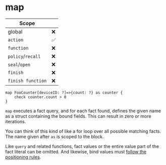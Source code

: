 # map

<div class="right">

| Scope  | |
|--------|----|
| global | ❌ |
| `action` | ✅ |
| `function` | ❌ |
| `policy`/`recall` | ❌ |
| `seal`/`open` | ❌ |
| `finish` | ❌ |
| `finish function` | ❌ |

</div>

```
map FooCounter[deviceID: ?]=>{count: ?} as counter {
    check counter.count > 0
}
```

`map` executes a fact query, and for each fact found, defines the given
name as a struct containing the bound fields. This can result in zero
or more iterations.

You can think of this kind of like a for loop over all possible matching
facts. The name given after `as` is scoped to the block.

Like `query` and related functions, fact values or the entire value part
of the fact literal can be omitted. And likewise, bind values must
[follow the positioning
rules](../expressions/functions/queries.md#bind-marker).